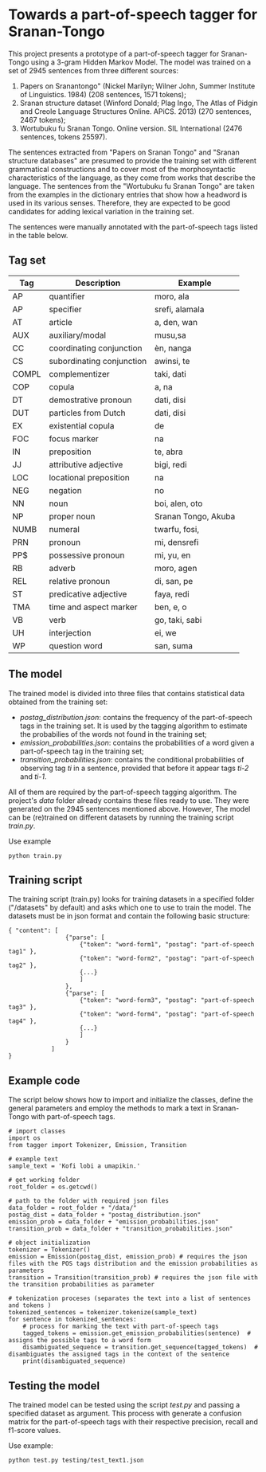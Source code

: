 # Towards a part-of-speech tagger for Sranan-Tongo

This project presents a prototype of a part-of-speech tagger for Sranan-Tongo using a 3-gram Hidden Markov Model. The model was trained on a set of 2945 sentences from three different sources:

1. Papers on Sranantongo" (Nickel Marilyn; Wilner John, Summer Institute of Linguistics. 1984) (208 sentences, 1571 tokens);
2. Sranan structure dataset (Winford Donald; Plag Ingo, The Atlas of Pidgin and Creole Language Structures Online. APiCS. 2013) (270 sentences, 2467 tokens);
3. Wortubuku fu Sranan Tongo. Online version. SIL International (2476 sentences, tokens 25597).

The sentences extracted from "Papers on Sranan Tongo" and "Sranan structure databases" are presumed to provide the training set with different grammatical constructions and to cover most of the morphosyntactic characteristics of the language, as they come from works that describe the language.
The sentences from the "Wortubuku fu Sranan Tongo" are taken from the examples in the dictionary entries that show how a headword is used in its various senses. Therefore, they are expected to be good candidates for adding lexical variation in the training set.

The sentences were manually annotated with the part-of-speech tags listed in the table below.


## Tag set

Tag|Description|Example
---|-----------|-------
AP|quantifier|moro, ala
AP|specifier|srefi, alamala
AT|article|a, den, wan
AUX|auxiliary/modal|musu,sa
CC|coordinating conjunction|èn, nanga
CS|subordinating conjunction|awinsi, te
COMPL|complementizer|taki, dati
COP|copula|a, na
DT|demostrative pronoun|dati, disi
DUT|particles from Dutch|dati, disi
EX|existential copula|de
FOC|focus marker|na
IN|preposition|te, abra
JJ|attributive adjective|bigi, redi
LOC|locational preposition|na
NEG|negation|no
NN|noun|boi, alen, oto
NP|proper noun|Sranan Tongo, Akuba
NUMB|numeral|twarfu, fosi, 
PRN|pronoun|mi, densrefi
PP$|possessive pronoun|mi, yu, en
RB|adverb|moro, agen
REL|relative pronoun|di, san, pe
ST|predicative adjective|faya, redi
TMA|time and aspect marker|ben, e, o
VB|verb|go, taki, sabi
UH|interjection|ei, we
WP|question word|san, suma


## The model

The trained model is divided into three files that contains statistical data obtained from the training set:

* *postag_distribution.json*: contains the frequency of the part-of-speech tags in the training set. It is used by the tagging algorithm to estimate the probabilies of the words not found in the training set;
* *emission_probabilities.json*: contains the probabilities of a word given a part-of-speech tag in the training set;
* *transition_probabilities.json*: contains the conditional probabilities of observing tag *ti* in a sentence, provided that before it appear tags *ti-2* and *ti-1*.

All of them are required by the part-of-speech tagging algorithm. The project's *data* folder already contains these files ready to use. They were generated on the 2945 sentences mentioned above. However, The model can be (re)trained on different datasets by running the training script *train.py*.

Use example
```
python train.py

```

## Training script

The training script (train.py) looks for training datasets in a specified folder ("/datasets" by default) and asks which one to use to train the model. The datasets must be in json format and contain the following basic structure:

```
{ "content": [
                {"parse": [
                    {"token": "word-form1", "postag": "part-of-speech tag1" },
                    {"token": "word-form2", "postag": "part-of-speech tag2" },
                    {...}
                    ]
                },
                {"parse": [
                    {"token": "word-form3", "postag": "part-of-speech tag3" },
                    {"token": "word-form4", "postag": "part-of-speech tag4" },
                    {...}
                    ]
                }
            ]
}
```

## Example code

The script below shows how to import and initialize the classes, define the general parameters and employ the methods to mark a text in Sranan-Tongo with part-of-speech tags.

```
# import classes
import os
from tagger import Tokenizer, Emission, Transition

# example text
sample_text = 'Kofi lobi a umapikin.'

# get working folder
root_folder = os.getcwd()

# path to the folder with required json files
data_folder = root_folder + "/data/"
postag_dist = data_folder + "postag_distribution.json"
emission_prob = data_folder + "emission_probabilities.json"
transition_prob = data_folder + "transition_probabilities.json"

# object initialization
tokenizer = Tokenizer()
emission = Emission(postag_dist, emission_prob) # requires the json files with the POS tags distribution and the emission probabilities as parameters
transition = Transition(transition_prob) # requires the json file with the transition probabilities as parameter

# tokenization proceses (separates the text into a list of sentences and tokens )
tokenized_sentences = tokenizer.tokenize(sample_text) 
for sentence in tokenized_sentences:
    # process for marking the text with part-of-speech tags
    tagged_tokens = emission.get_emission_probabilities(sentence)  # assigns the possible tags to a word form
    disambiguated_sequence = transition.get_sequence(tagged_tokens)  # disambiguates the assigned tags in the context of the sentence
    print(disambiguated_sequence)
```


## Testing the model

The trained model can be tested using the script *test.py* and passing a specified dataset as argument. This process with generate a confusion matrix for the part-of-speech tags with their respective precision, recall and f1-score values.

Use example:

```
python test.py testing/test_text1.json

```


